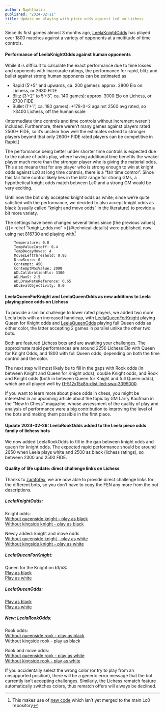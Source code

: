 ```yaml
---
author: Naphthalin
published: "2024-02-11"
title: Update on playing with piece odds against Lc0 on Lichess
---
```


Since its first games almost 3 months ago, [LeelaKnightOdds](https://lichess.org/@/LeelaKnightOdds) has played over 1800 matches against a variety of opponents at a multitude of time controls.
<!--more-->


#### Performance of LeelaKnightOdds against human opponents

While it is difficult to calculate the exact performance due to time losses and opponents with inaccurate ratings, the performance for rapid, blitz and bullet against strong human opponents can be estimated as
* Rapid (5’+5” and upwards, ca. 200 games): approx. 2800 Elo on Lichess, or 2630 FIDE
* Blitz (3’+2” to 5’+3”, ca. 140 games): approx. 3000 Elo on Lichess, or 2700 FIDE
* Bullet (1’+1”, ca. 180 games): +178-0=2 against 2560 avg rated, so >3400 Lichess, off the human scale

(Intermediate time controls and time controls without increment weren’t included. Furthermore, there weren’t many games against players rated 2500+ FIDE, so it’s unclear how well the estimates extend to stronger players beyond that only 2600+ FIDE rated players can be competitive in Rapid.)

The performance being better under shorter time controls is expected due to the nature of odds play, where having additional time benefits the weaker player much more than the stronger player who is giving the material odds. This also means that for any player who is strong enough to win at knight odds against Lc0 at long time controls, there is a “fair time control”. Since this fair time control likely lies in the blitz range for strong GMs, a hypothetical knight odds match between Lc0 and a strong GM would be very exciting.

Until now the bot only accepted knight odds as white; since we’re quite satisfied with the performance, we decided to also accept knight odds as black (usually called “knight and move odds” in the literature) to provide a bit more variety.

The settings have been changed several times since [the previous values]({{< relref "knight_odds.md" >}}#technical-details) were published, now using net 816730 and playing with[^1]
```
	Temperature: 0.8
	TempValueCutoff: 0.4
	TempDecayMoves: 4
	MovesLeftThreshold: 0.95
	DrawScore: 0
	Contempt: 450
	ContemptMaxValue: 2000
	WDLCalibrationElo: 3300
	WDLMaxS: 2.5
	WDLDrawRateReference: 0.65
	WDLEvalObjectivity: 0.0
```

#### LeelaQueenForKnight and LeelaQueenOdds as new additions to Leela playing piece odds on Lichess

To provide a similar challenge to lower rated players, we added two more Leela bots with an increased handicap, with [LeelaQueenForKnight](https://lichess.org/@/LeelaQueenForKnight) playing Queen for Knight odds and [LeelaQueenOdds](https://lichess.org/@/LeelaQueenOdds) playing full Queen odds as either color, the latter accepting 2 games in parallel unlike the other two bots.

Both are featured [Lichess bots](https://lichess.org/player/bots) and are awaiting your challenges. The approximate rapid performances are around 2250 Lichess Elo with Queen for Knight Odds, and 1800 with full Queen odds, depending on both the time control and the color.

The next step will most likely be to fill in the gaps with Rook odds (in between Knight and Queen for Knight odds), double Knight odds, and Rook and Knight odds (both in between Queen for Knight and full Queen odds), which are all played well by [t1-512x15x8h-distilled-swa-3395000](https://storage.lczero.org/files/networks-contrib/t1-512x15x8h-distilled-swa-3395000.pb.gz). 

If you want to learn more about piece odds in chess, you might be interested in an upcoming article about the topic by GM Larry Kaufman in the “New In Chess” magazine, whose assessment of the quality of play and analysis of performance were a big contribution to improving the level of the bots and making them possible in the first place.

#### Update 2024-02-29: LeelaRookOdds added to the Leela piece odds family of lichess bots

We now added LeelaRookOdds to fill in the gap between knight odds and queen for knight odds. The expected rapid performance should be around 2650 when Leela plays white and 2500 as black (lichess ratings), so between 2300 and 2500 FIDE.

#### Quality of life update: direct challenge links on Lichess

Thanks to [zamfofex](https://github.com/lichess-org/lila/pull/14511), we are now able to provide direct challenge links for the different bots, so you don’t have to copy the FEN any more from the bot descriptions.

##### LeelaKnightOdds:
Knight odds:\
[Without queenside knight - play as black](https://lichess.org/?user=LeelaKnightOdds&fen=rnbqkbnr/pppppppp/8/8/8/8/PPPPPPPP/R1BQKBNR_w_KQkq#friend)\
[Without kingside knight - play as black](https://lichess.org/?user=LeelaKnightOdds&fen=rnbqkbnr/pppppppp/8/8/8/8/PPPPPPPP/RNBQKB1R_w_KQkq#friend)

Newly added: knight and move odds\
[Without queenside knight - play as white](https://lichess.org/?user=LeelaKnightOdds&fen=r1bqkbnr/pppppppp/8/8/8/8/PPPPPPPP/RNBQKBNR_w_KQkq#friend)\
[Without kingside knight - play as white](https://lichess.org/?user=LeelaKnightOdds&fen=rnbqkb1r/pppppppp/8/8/8/8/PPPPPPPP/RNBQKBNR_w_KQkq#friend)


##### LeelaQueenForKnight:
Queen for the Knight on b1/b8:\
[Play as black](https://lichess.org/?user=LeelaQueenForKnight&fen=r1bqkbnr/pppppppp/8/8/8/8/PPPPPPPP/RNB1KBNR_w_KQkq#friend)\
[Play as white](https://lichess.org/?user=LeelaQueenForKnight&fen=rnb1kbnr/pppppppp/8/8/8/8/PPPPPPPP/R1BQKBNR_w_KQkq#friend)


##### LeelaQueenOdds:
[Play as black](https://lichess.org/?user=LeelaQueenOdds&fen=rnbqkbnr/pppppppp/8/8/8/8/PPPPPPPP/RNB1KBNR_w_KQkq#friend)\
[Play as white](https://lichess.org/?user=LeelaQueenOdds&fen=rnb1kbnr/pppppppp/8/8/8/8/PPPPPPPP/RNBQKBNR_w_KQkq#friend)


##### New: LeelaRookOdds:
Rook odds:\
[Without queenside rook - play as black](https://lichess.org/?user=LeelaRookOdds&fen=rnbqkbnr/pppppppp/8/8/8/8/PPPPPPPP/1NBQKBNR_w_Kkq#friend)\
[Without kingside rook - play as black](https://lichess.org/?user=LeelaRookOdds&fen=rnbqkbnr/pppppppp/8/8/8/8/PPPPPPPP/RNBQKBN1_w_Qkq#friend)

Rook and move odds:\
[Without queenside rook - play as white](https://lichess.org/?user=LeelaRookOdds&fen=1nbqkbnr/pppppppp/8/8/8/8/PPPPPPPP/RNBQKBNR_w_KQk#friend)\
[Without kingside rook - play as white](https://lichess.org/?user=LeelaRookOdds&fen=rnbqkbn1/pppppppp/8/8/8/8/PPPPPPPP/RNBQKBNR_w_KQq#friend)

If you accidentally select the wrong color (or try to play from an unsupported position), there will be a generic error message that the bot currently isn’t accepting challenges. Similarly, the Lichess rematch feature automatically switches colors, thus rematch offers will always be declined.

[^1]: This makes use of [new code](https://github.com/LeelaChessZero/lc0/pull/1941) which isn’t yet merged to the main Lc0 repository

